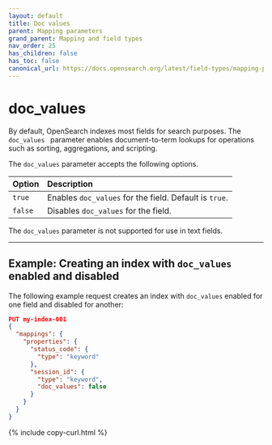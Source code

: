```yaml
---
layout: default
title: Doc values
parent: Mapping parameters
grand_parent: Mapping and field types
nav_order: 25
has_children: false
has_toc: false
canonical_url: https://docs.opensearch.org/latest/field-types/mapping-parameters/doc-values/
---
```


# doc_values

By default, OpenSearch indexes most fields for search purposes. The `doc_values ` parameter enables document-to-term lookups for operations such as sorting, aggregations, and scripting.

The `doc_values` parameter accepts the following options.

Option | Description
:--- | :---
`true` | Enables `doc_values` for the field. Default is `true`.
`false` | Disables `doc_values` for the field.

The `doc_values` parameter is not supported for use in text fields.

---

## Example: Creating an index with `doc_values` enabled and disabled

The following example request creates an index with `doc_values` enabled for one field and disabled for another:

```json
PUT my-index-001
{
  "mappings": {
    "properties": {
      "status_code": { 
        "type": "keyword"
      },
      "session_id": { 
        "type": "keyword",
        "doc_values": false
      }
    }
  }
}
```
{% include copy-curl.html %}

